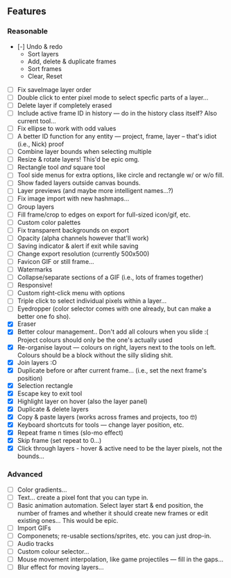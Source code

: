 ## Features

### Reasonable

- [-] Undo & redo
  - Sort layers
  - Add, delete & duplicate frames
  - Sort frames
  - Clear, Reset
- [ ] Fix saveImage layer order
- [ ] Double click to enter pixel mode to select specfic parts of a layer...
- [ ] Delete layer if completely erased
- [ ] Include active frame ID in history — do in the history class itself? Also current tool...
- [ ] Fix ellipse to work with odd values
- [ ] A better ID function for any entity — project, frame, layer – that's idiot (i.e., Nick) proof
- [ ] Combine layer bounds when selecting multiple
- [ ] Resize & rotate layers! This'd be epic omg.
- [ ] Rectangle tool *and* square tool
- [ ] Tool side menus for extra options, like circle and rectangle w/ or w/o fill.
- [ ] Show faded layers outside canvas bounds.
- [ ] Layer previews (and maybe more intelligent names...?)
- [ ] Fix image import with new hashmaps...
- [ ] Group layers
- [ ] Fill frame/crop to edges on export for full-sized icon/gif, etc.
- [ ] Custom color palettes
- [ ] Fix transparent backgrounds on export
- [ ] Opacity (alpha channels however that'll work)
- [ ] Saving indicator & alert if exit while saving
- [ ] Change export resolution (currently 500x500)
- [ ] Favicon GIF or still frame...
- [ ] Watermarks
- [ ] Collapse/separate sections of a GIF (i.e., lots of frames together)
- [ ] Responsive!
- [ ] Custom right-click menu with options
- [ ] Triple click to select individual pixels within a layer...
- [ ] Eyedropper (color selector comes with one already, but can make a better one fo sho).
- [x] Eraser
- [x] Better colour management.. Don't add all colours when you slide :( Project colours should only be the one's actually used
- [x] Re-organise layout — colours on right, layers next to the tools on left. Colours should be a block without the silly sliding shit.
- [x] Join layers :O
- [x] Duplicate before or after current frame... (i.e., set the next frame's position)
- [x] Selection rectangle
- [x] Escape key to exit tool
- [x] Highlight layer on hover (also the layer panel)
- [x] Duplicate & delete layers
- [x] Copy & paste layers (works across frames and projects, too 🤓)
- [x] Keyboard shortcuts for tools — change layer position, etc.
- [x] Repeat frame n times (slo-mo effect)
- [x] Skip frame (set repeat to 0...)
- [x] Click through layers - hover & active need to be the layer pixels, not the bounds...

### Advanced

- [ ] Color gradients...
- [ ] Text... create a pixel font that you can type in.
- [ ] Basic animation automation. Select layer start & end position, the number of frames and whether it should create new frames or edit existing ones... This would be epic.
- [ ] Import GIFs
- [ ] Componenets; re-usable sections/sprites, etc. you can just drop-in.
- [ ] Audio tracks
- [ ] Custom colour selector...
- [ ] Mouse movement interpolation, like game projectiles — fill in the gaps...
- [ ] Blur effect for moving layers...